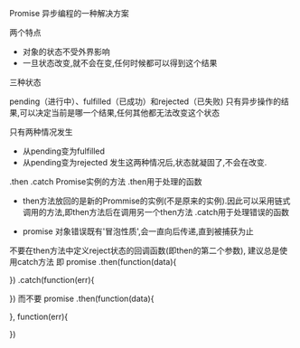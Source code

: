 Promise 异步编程的一种解决方案

两个特点
- 对象的状态不受外界影响
- 一旦状态改变,就不会在变,任何时候都可以得到这个结果

三种状态

pending（进行中）、fulfilled（已成功）和rejected（已失败)
只有异步操作的结果,可以决定当前是哪一个结果,任何其他都无法改变这个状态

只有两种情况发生
- 从pending变为fulfilled
- 从pending变为rejected
发生这两种情况后,状态就凝固了,不会在改变.

.then .catch
Promise实例的方法
.then用于处理的函数
- then方法放回的是新的Prommise的实例(不是原来的实例).因此可以采用链式调用的方法,即then方法后在调用另一个then方法
.catch用于处理错误的函数

- promise 对象错误既有'冒泡性质',会一直向后传递,直到被捕获为止

不要在then方法中定义reject状态的回调函数(即then的第二个参数),
建议总是使用catch方法
即
promise
  .then(function(data){

})
  .catch(function(err){

  })
  而不要
promise
  .then(function(data){

  },  function(err){

  })